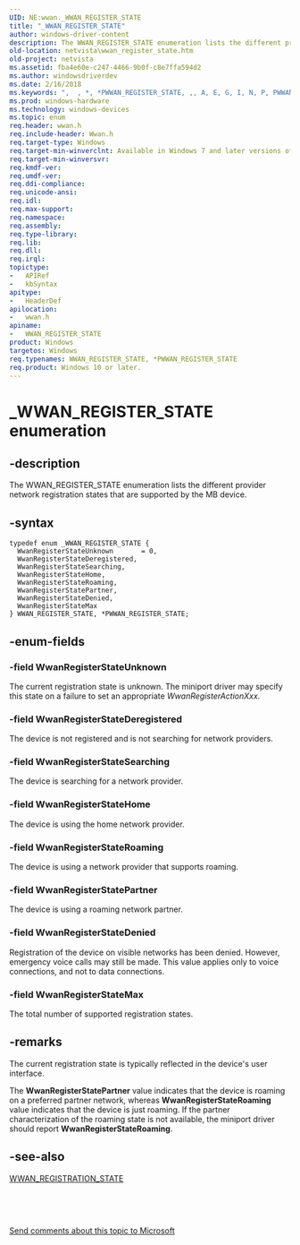 ```yaml
---
UID: NE:wwan._WWAN_REGISTER_STATE
title: "_WWAN_REGISTER_STATE"
author: windows-driver-content
description: The WWAN_REGISTER_STATE enumeration lists the different provider network registration states that are supported by the MB device.
old-location: netvista\wwan_register_state.htm
old-project: netvista
ms.assetid: fba4e60e-c247-4466-9b0f-c8e7ffa594d2
ms.author: windowsdriverdev
ms.date: 2/16/2018
ms.keywords: ",  , *, *PWWAN_REGISTER_STATE, ,, A, E, G, I, N, P, PWWAN_REGISTER_STATE, PWWAN_REGISTER_STATE enumeration pointer [Network Drivers Starting with Windows Vista], R, S, T, W, WWAN_REGISTER_STATE, WWAN_REGISTER_STATE enumeration [Network Drivers Starting with Windows Vista], WwanRef_927c04e0-b022-4d93-8052-696b5e9da51f.xml, WwanRegisterStateDenied, WwanRegisterStateDeregistered, WwanRegisterStateHome, WwanRegisterStateMax, WwanRegisterStatePartner, WwanRegisterStateRoaming, WwanRegisterStateSearching, WwanRegisterStateUnknown, _, _WWAN_REGISTER_STATE, netvista.wwan_register_state, wwan/PWWAN_REGISTER_STATE, wwan/WWAN_REGISTER_STATE, wwan/WwanRegisterStateDenied, wwan/WwanRegisterStateDeregistered, wwan/WwanRegisterStateHome, wwan/WwanRegisterStateMax, wwan/WwanRegisterStatePartner, wwan/WwanRegisterStateRoaming, wwan/WwanRegisterStateSearching, wwan/WwanRegisterStateUnknown"
ms.prod: windows-hardware
ms.technology: windows-devices
ms.topic: enum
req.header: wwan.h
req.include-header: Wwan.h
req.target-type: Windows
req.target-min-winverclnt: Available in Windows 7 and later versions of Windows.
req.target-min-winversvr: 
req.kmdf-ver: 
req.umdf-ver: 
req.ddi-compliance: 
req.unicode-ansi: 
req.idl: 
req.max-support: 
req.namespace: 
req.assembly: 
req.type-library: 
req.lib: 
req.dll: 
req.irql: 
topictype:
-	APIRef
-	kbSyntax
apitype:
-	HeaderDef
apilocation:
-	wwan.h
apiname:
-	WWAN_REGISTER_STATE
product: Windows
targetos: Windows
req.typenames: WWAN_REGISTER_STATE, *PWWAN_REGISTER_STATE
req.product: Windows 10 or later.
---
```


# _WWAN_REGISTER_STATE enumeration


## -description


The WWAN_REGISTER_STATE enumeration lists the different provider network registration states that are
  supported by the MB device.


## -syntax


````
typedef enum _WWAN_REGISTER_STATE { 
  WwanRegisterStateUnknown       = 0,
  WwanRegisterStateDeregistered,
  WwanRegisterStateSearching,
  WwanRegisterStateHome,
  WwanRegisterStateRoaming,
  WwanRegisterStatePartner,
  WwanRegisterStateDenied,
  WwanRegisterStateMax
} WWAN_REGISTER_STATE, *PWWAN_REGISTER_STATE;
````


## -enum-fields




### -field WwanRegisterStateUnknown

The current registration state is unknown. The miniport driver may specify this state on a failure
     to set an appropriate 
     <i>WwanRegisterActionXxx</i>.


### -field WwanRegisterStateDeregistered

The device is not registered and is not searching for network providers.


### -field WwanRegisterStateSearching

The device is searching for a network provider.


### -field WwanRegisterStateHome

The device is using the home network provider.


### -field WwanRegisterStateRoaming

The device is using a network provider that supports roaming.


### -field WwanRegisterStatePartner

The device is using a roaming network partner.


### -field WwanRegisterStateDenied

Registration of the device on visible networks has been denied. However, emergency voice calls may
     still be made. This value applies only to voice connections, and not to data connections.


### -field WwanRegisterStateMax

The total number of supported registration states.


## -remarks



The current registration state is typically reflected in the device's user interface.

The 
    <b>WwanRegisterStatePartner</b> value indicates that the device is roaming on a preferred partner network,
    whereas 
    <b>WwanRegisterStateRoaming</b> value indicates that the device is just roaming. If the partner
    characterization of the roaming state is not available, the miniport driver should report 
    <b>WwanRegisterStateRoaming</b>.




## -see-also

<a href="..\wwan\ns-wwan-_wwan_registration_state.md">WWAN_REGISTRATION_STATE</a>



 

 

<a href="mailto:wsddocfb@microsoft.com?subject=Documentation%20feedback [netvista\netvista]:%20WWAN_REGISTER_STATE enumeration%20 RELEASE:%20(2/16/2018)&amp;body=%0A%0APRIVACY STATEMENT%0A%0AWe use your feedback to improve the documentation. We don't use your email address for any other purpose, and we'll remove your email address from our system after the issue that you're reporting is fixed. While we're working to fix this issue, we might send you an email message to ask for more info. Later, we might also send you an email message to let you know that we've addressed your feedback.%0A%0AFor more info about Microsoft's privacy policy, see http://privacy.microsoft.com/en-us/default.aspx." title="Send comments about this topic to Microsoft">Send comments about this topic to Microsoft</a>

